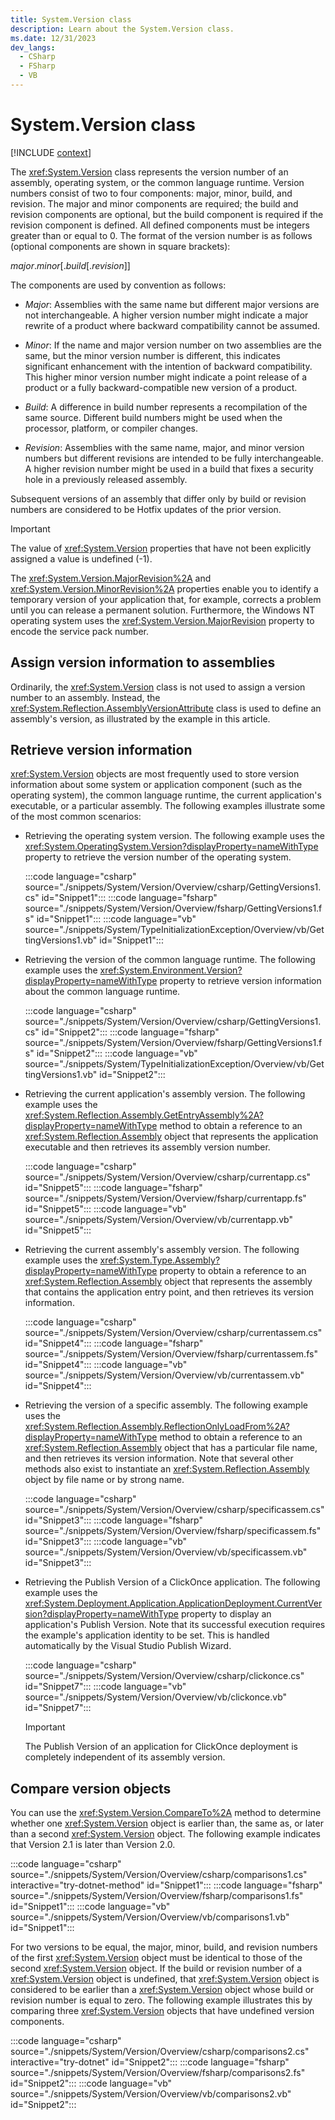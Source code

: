 ```yaml
---
title: System.Version class
description: Learn about the System.Version class.
ms.date: 12/31/2023
dev_langs:
  - CSharp
  - FSharp
  - VB
---
```

# System.Version class

[!INCLUDE [context](includes/context.md)]

The <xref:System.Version> class represents the version number of an assembly, operating system, or the common language runtime. Version numbers consist of two to four components: major, minor, build, and revision. The major and minor components are required; the build and revision components are optional, but the build component is required if the revision component is defined. All defined components must be integers greater than or equal to 0. The format of the version number is as follows (optional components are shown in square brackets):

*major*.*minor*[.*build*[.*revision*]]

The components are used by convention as follows:

- *Major*: Assemblies with the same name but different major versions are not interchangeable. A higher version number might indicate a major rewrite of a product where backward compatibility cannot be assumed.

- *Minor*: If the name and major version number on two assemblies are the same, but the minor version number is different, this indicates significant enhancement with the intention of backward compatibility. This higher minor version number might indicate a point release of a product or a fully backward-compatible new version of a product.

- *Build*: A difference in build number represents a recompilation of the same source. Different build numbers might be used when the processor, platform, or compiler changes.

- *Revision*: Assemblies with the same name, major, and minor version numbers but different revisions are intended to be fully interchangeable. A higher revision number might be used in a build that fixes a security hole in a previously released assembly.

Subsequent versions of an assembly that differ only by build or revision numbers are considered to be Hotfix updates of the prior version.

> [!IMPORTANT]
> The value of <xref:System.Version> properties that have not been explicitly assigned a value is undefined (-1).

The <xref:System.Version.MajorRevision%2A> and <xref:System.Version.MinorRevision%2A> properties enable you to identify a temporary version of your application that, for example, corrects a problem until you can release a permanent solution. Furthermore, the Windows NT operating system uses the <xref:System.Version.MajorRevision> property to encode the service pack number.

## Assign version information to assemblies

Ordinarily, the <xref:System.Version> class is not used to assign a version number to an assembly. Instead, the <xref:System.Reflection.AssemblyVersionAttribute> class is used to define an assembly's version, as illustrated by the example in this article.

## Retrieve version information

<xref:System.Version> objects are most frequently used to store version information about some system or application component (such as the operating system), the common language runtime, the current application's executable, or a particular assembly. The following examples illustrate some of the most common scenarios:

- Retrieving the operating system version. The following example uses the <xref:System.OperatingSystem.Version?displayProperty=nameWithType> property to retrieve the version number of the operating system.

  :::code language="csharp" source="./snippets/System/Version/Overview/csharp/GettingVersions1.cs" id="Snippet1":::
  :::code language="fsharp" source="./snippets/System/Version/Overview/fsharp/GettingVersions1.fs" id="Snippet1":::
  :::code language="vb" source="./snippets/System/TypeInitializationException/Overview/vb/GettingVersions1.vb" id="Snippet1":::

- Retrieving the version of the common language runtime. The following example uses the <xref:System.Environment.Version?displayProperty=nameWithType> property to retrieve version information about the common language runtime.

  :::code language="csharp" source="./snippets/System/Version/Overview/csharp/GettingVersions1.cs" id="Snippet2":::
  :::code language="fsharp" source="./snippets/System/Version/Overview/fsharp/GettingVersions1.fs" id="Snippet2":::
  :::code language="vb" source="./snippets/System/TypeInitializationException/Overview/vb/GettingVersions1.vb" id="Snippet2":::

- Retrieving the current application's assembly version. The following example uses the <xref:System.Reflection.Assembly.GetEntryAssembly%2A?displayProperty=nameWithType> method to obtain a reference to an <xref:System.Reflection.Assembly> object that represents the application executable and then retrieves its assembly version number.

  :::code language="csharp" source="./snippets/System/Version/Overview/csharp/currentapp.cs" id="Snippet5":::
  :::code language="fsharp" source="./snippets/System/Version/Overview/fsharp/currentapp.fs" id="Snippet5":::
  :::code language="vb" source="./snippets/System/Version/Overview/vb/currentapp.vb" id="Snippet5":::

- Retrieving the current assembly's assembly version. The following example uses the <xref:System.Type.Assembly?displayProperty=nameWithType> property to obtain a reference to an <xref:System.Reflection.Assembly> object that represents the assembly that contains the application entry point, and then retrieves its version information.

  :::code language="csharp" source="./snippets/System/Version/Overview/csharp/currentassem.cs" id="Snippet4":::
  :::code language="fsharp" source="./snippets/System/Version/Overview/fsharp/currentassem.fs" id="Snippet4":::
  :::code language="vb" source="./snippets/System/Version/Overview/vb/currentassem.vb" id="Snippet4":::

- Retrieving the version of a specific assembly. The following example uses the <xref:System.Reflection.Assembly.ReflectionOnlyLoadFrom%2A?displayProperty=nameWithType> method to obtain a reference to an <xref:System.Reflection.Assembly> object that has a particular file name, and then retrieves its version information. Note that several other methods also exist to instantiate an <xref:System.Reflection.Assembly> object by file name or by strong name.

  :::code language="csharp" source="./snippets/System/Version/Overview/csharp/specificassem.cs" id="Snippet3":::
  :::code language="fsharp" source="./snippets/System/Version/Overview/fsharp/specificassem.fs" id="Snippet3":::
  :::code language="vb" source="./snippets/System/Version/Overview/vb/specificassem.vb" id="Snippet3":::

- Retrieving the Publish Version of a ClickOnce application. The following example uses the <xref:System.Deployment.Application.ApplicationDeployment.CurrentVersion?displayProperty=nameWithType> property to display an application's Publish Version. Note that its successful execution requires the example's application identity to be set. This is handled automatically by the Visual Studio Publish Wizard.

  :::code language="csharp" source="./snippets/System/Version/Overview/csharp/clickonce.cs" id="Snippet7":::
  :::code language="vb" source="./snippets/System/Version/Overview/vb/clickonce.vb" id="Snippet7":::

  > [!IMPORTANT]
  > The Publish Version of an application for ClickOnce deployment is completely independent of its assembly version.

## Compare version objects

You can use the <xref:System.Version.CompareTo%2A> method to determine whether one <xref:System.Version> object is earlier than, the same as, or later than a second <xref:System.Version> object. The following example indicates that Version 2.1 is later than Version 2.0.

:::code language="csharp" source="./snippets/System/Version/Overview/csharp/comparisons1.cs" interactive="try-dotnet-method" id="Snippet1":::
:::code language="fsharp" source="./snippets/System/Version/Overview/fsharp/comparisons1.fs" id="Snippet1":::
:::code language="vb" source="./snippets/System/Version/Overview/vb/comparisons1.vb" id="Snippet1":::

For two versions to be equal, the major, minor, build, and revision numbers of the first <xref:System.Version> object must be identical to those of the second <xref:System.Version> object. If the build or revision number of a <xref:System.Version> object is undefined, that <xref:System.Version> object is considered to be earlier than a <xref:System.Version> object whose build or revision number is equal to zero. The following example illustrates this by comparing three <xref:System.Version> objects that have undefined version components.

:::code language="csharp" source="./snippets/System/Version/Overview/csharp/comparisons2.cs" interactive="try-dotnet" id="Snippet2":::
:::code language="fsharp" source="./snippets/System/Version/Overview/fsharp/comparisons2.fs" id="Snippet2":::
:::code language="vb" source="./snippets/System/Version/Overview/vb/comparisons2.vb" id="Snippet2":::

